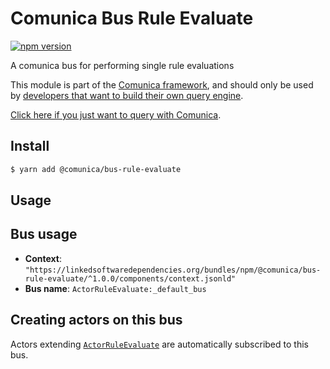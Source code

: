 # Comunica Bus Rule Evaluate

[![npm version](https://badge.fury.io/js/%40comunica%2Fbus-rule-evaluate.svg)](https://www.npmjs.com/package/@comunica/bus-rule-evaluate)

A comunica bus for performing single rule evaluations

This module is part of the [Comunica framework](https://github.com/comunica/comunica),
and should only be used by [developers that want to build their own query engine](https://comunica.dev/docs/modify/).

[Click here if you just want to query with Comunica](https://comunica.dev/docs/query/).

## Install

```bash
$ yarn add @comunica/bus-rule-evaluate
```

## Usage

## Bus usage

* **Context**: `"https://linkedsoftwaredependencies.org/bundles/npm/@comunica/bus-rule-evaluate/^1.0.0/components/context.jsonld"`
* **Bus name**: `ActorRuleEvaluate:_default_bus`

## Creating actors on this bus

Actors extending [`ActorRuleEvaluate`](TODO:jsdoc_url) are automatically subscribed to this bus.
